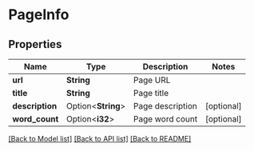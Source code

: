 # PageInfo

## Properties

Name | Type | Description | Notes
------------ | ------------- | ------------- | -------------
**url** | **String** | Page URL | 
**title** | **String** | Page title | 
**description** | Option<**String**> | Page description | [optional]
**word_count** | Option<**i32**> | Page word count | [optional]

[[Back to Model list]](../README.md#documentation-for-models) [[Back to API list]](../README.md#documentation-for-api-endpoints) [[Back to README]](../README.md)


